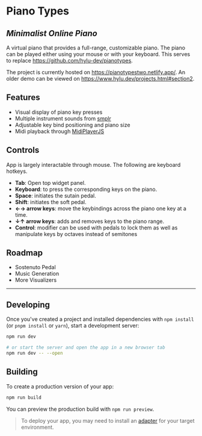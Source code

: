 # Piano Types

## *Minimalist Online Piano*

A virtual piano that provides a full-range, customizable piano. The piano can be played either using your mouse or with your keyboard.
This serves to replace <https://github.com/hylu-dev/pianotypes>.

The project is currently hosted on <https://pianotypestwo.netlify.app/>.
An older demo can be viewed on <https://www.hylu.dev/projects.html#section2>.

## Features

- Visual display of piano key presses
- Multiple instrument sounds from [smplr](https://github.com/danigb/smplr)
- Adjustable key bind positioning and piano size
- Midi playback through [MidiPlayerJS](https://github.com/grimmdude/MidiPlayerJS)

## Controls

App is largely interactable through mouse. The following are keyboard hotkeys.

- **Tab**: Open top widget panel.
- **Keyboard**: to press the corresponding keys on the piano.
- **Space**: initiates the sutain pedal.
- **Shift**: initiates the soft pedal.
- **←→ arrow keys**: move the keybindings across the piano one key at a time.
- **↓↑ arrow keys**: adds and removes keys to the piano range.
- **Control**: modifier can be used with pedals to lock them as well as manipulate keys by octaves instead of semitones

## Roadmap

- Sostenuto Pedal
- Music Generation
- More Visualizers

---

## Developing

Once you've created a project and installed dependencies with `npm install` (or `pnpm install` or `yarn`), start a development server:

```bash
npm run dev

# or start the server and open the app in a new browser tab
npm run dev -- --open
```

## Building

To create a production version of your app:

```bash
npm run build
```

You can preview the production build with `npm run preview`.

> To deploy your app, you may need to install an [adapter](https://kit.svelte.dev/docs/adapters) for your target environment.
